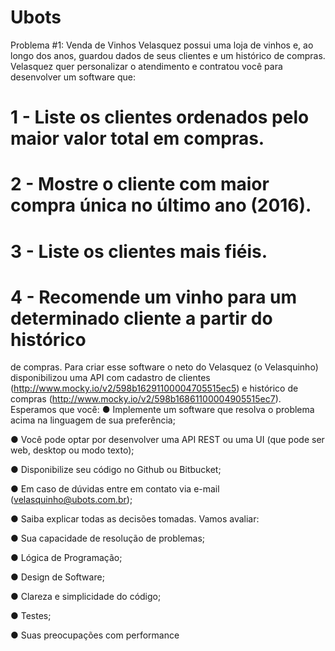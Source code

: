 # Ubots
Problema #1: Venda de Vinhos
Velasquez possui uma loja de vinhos e, ao longo dos anos, guardou dados de seus
clientes e um histórico de compras. Velasquez quer personalizar o atendimento e
contratou você para desenvolver um software que:
# 1 - Liste os clientes ordenados pelo maior valor total em compras.
# 2 - Mostre o cliente com maior compra única no último ano (2016).
# 3 - Liste os clientes mais fiéis.
# 4 - Recomende um vinho para um determinado cliente a partir do histórico
de compras.
Para criar esse software o neto do Velasquez (o Velasquinho) disponibilizou uma
API com cadastro de clientes
(http://www.mocky.io/v2/598b16291100004705515ec5) e histórico de compras
(http://www.mocky.io/v2/598b16861100004905515ec7).
Esperamos que você:
● Implemente um software que resolva o problema acima na linguagem de sua
preferência;

● Você pode optar por desenvolver uma API REST ou uma UI (que pode ser
web, desktop ou modo texto);

● Disponibilize seu código no Github ou Bitbucket;

● Em caso de dúvidas entre em contato via e-mail
(velasquinho@ubots.com.br);

● Saiba explicar todas as decisões tomadas.
Vamos avaliar:

● Sua capacidade de resolução de problemas;

● Lógica de Programação;

● Design de Software;

● Clareza e simplicidade do código;

● Testes;

● Suas preocupações com performance
